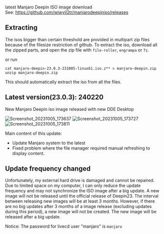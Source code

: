 latest Manjaro Deepin ISO image download<br>
See: https://github.com/wiwyil2tr/manjarodeepiniso/releases

## Extracting

The isos bigger than certain threshold are provided in multipart zip files because of the filesize restriction of github. To extract the iso, download all the zipped parts, and open the zip file with ``file-roller``, ``engrampa`` or ``7z``.

or run

```
cat manjaro-deepin-23.0.3-231005-linux61.iso.z** > manjaro-deepin.zip
unzip manjaro-deepin.zip

```

This should automatically extract the iso from all the files.

## Latest version(23.0.3): 240220

New Manjaro Deepin iso image released with new DDE Desktop

![Screenshot_20231005_173637](https://github.com/wiwyil2tr/manjarodeepiniso/assets/108447154/2750c336-4575-4b6e-aa5c-c26a074a3fce)
![Screenshot_20231005_173727](https://github.com/wiwyil2tr/manjarodeepiniso/assets/108447154/83af4cf5-e162-4aa9-a051-ed4710600ee0)
![Screenshot_20231005_173811](https://github.com/wiwyil2tr/manjarodeepiniso/assets/108447154/f404426c-fc12-4303-b746-22bedac54639)


Main content of this update:
* Update Manjaro system to the latest
* Fixed problem where the file manager required manual refreshing to display content.

## Update frequency changed
Unfortunately, my external hard drive is damaged and cannot be repaired. Due to limited space on my computer, I can only reduce the update frequency and may not synchronize the ISO image after a big update. A new image will not be released until the official release of Deepin23. The interval between releasing new images will be at least 3 months. However, if there are no big updates after 3 months of a image release (excluding updates during this period), a new image will not be created. The new image will be released after a big update.


 Notice: The password for livecd user "manjaro" is ``manjaro``


